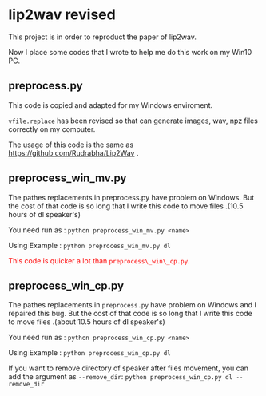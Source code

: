 # lip2wav revised 
This project is in order to reproduct the paper of lip2wav.

Now I place some codes that I wrote to help me do this work on my Win10 PC. 

## preprocess.py 
This code is copied and adapted for my Windows enviroment. 

`vfile.replace` has been revised so that can generate images, wav, npz files correctly on my computer.

The usage of this code is the same as https://github.com/Rudrabha/Lip2Wav .

## preprocess\_win\_mv.py
The pathes replacements in preprocess.py have problem on Windows. 
But the cost of that code is so long that I write this code to move files .(10.5 hours of dl speaker's)

You need run as : 
`python preprocess_win_mv.py <name>`

Using Example :
`python preprocess_win_mv.py dl`

<font color = 'red'>This code is quicker a lot than `preprocess\_win\_cp.py`.</font> 

## preprocess\_win\_cp.py
The pathes replacements in `preprocess.py` have problem on Windows and I repaired this bug.
But the cost of that code is so long that I write this code to move files .(about 10.5 hours of dl speaker's)

You need run as : 
`python preprocess_win_cp.py <name>`

Using Example :
`python preprocess_win_cp.py dl`

If you want to remove directory of speaker after files movement, you can add the argument as `--remove_dir`:
`python preprocess_win_cp.py dl --remove_dir`

